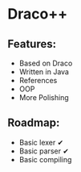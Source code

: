 # Draco++

## Features:
- Based on Draco
- Written in Java
- References
- OOP
- More Polishing
	
## Roadmap:
- Basic lexer ✔
- Basic parser ✔
- Basic compiling
